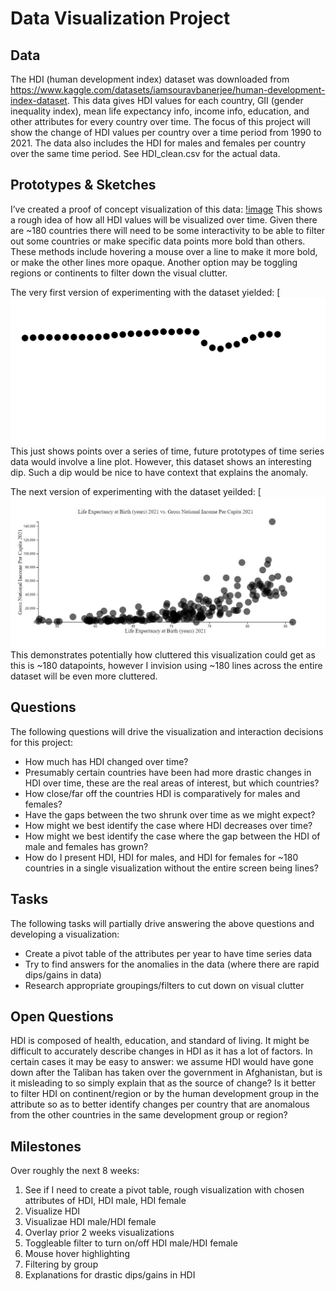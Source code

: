 # Data Visualization Project

## Data

The HDI (human development index) dataset was downloaded from https://www.kaggle.com/datasets/iamsouravbanerjee/human-development-index-dataset. This data gives HDI values for each country, GII (gender inequality index), mean life expectancy info, income info, education, and other attributes for every country over time. The focus of this project will show the change of HDI values per country over a time period from 1990 to 2021. The data also includes the HDI for males and females per country over the same time period. See HDI_clean.csv for the actual data.

## Prototypes & Sketches

I’ve created a proof of concept visualization of this data:
[!image](https://github.com/smcavey/dataviz-project-proposal/blob/master/samples/hdi_sketch_v2.jpeg)
This shows a rough idea of how all HDI values will be visualized over time. Given there are ~180 countries there will need to be some interactivity to be able to filter out some countries or make specific data points more bold than others. These methods include hovering a mouse over a line to make it more bold, or make the other lines more opaque. Another option may be toggling regions or continents to filter down the visual clutter.

The very first version of experimenting with the dataset yielded:
[![image](https://github.com/smcavey/dataviz-project-proposal/blob/master/samples/mean_life_expectancy_syria.jpg)
This just shows points over a series of time, future prototypes of time series data would involve a line plot. However, this dataset shows an interesting dip. Such a dip would be nice to have context that explains the anomaly.

The next version of experimenting with the dataset yeilded:
[![image](https://github.com/smcavey/dataviz-project-proposal/blob/master/samples/life_expec_vs_gni_all.jpg)
This demonstrates potentially how cluttered this visualization could get as this is ~180 datapoints, however I invision using ~180 lines across the entire dataset will be even more cluttered.

## Questions

The following questions will drive the visualization and interaction decisions for this project:

 * How much has HDI changed over time?
 * Presumably certain countries have been had more drastic changes in HDI over time, these are the real areas of interest, but which countries?
 * How close/far off the countries HDI is comparatively for males and females?
 * Have the gaps between the two shrunk over time as we might expect?
 * How might we best identify the case where HDI decreases over time?
 * How might we best identify the case where the gap between the HDI of male and females has grown?
 * How do I present HDI, HDI for males, and HDI for females for ~180 countries in a single visualization without the entire screen being lines?

## Tasks

The following tasks will partially drive answering the above questions and developing a visualization:

 * Create a pivot table of the attributes per year to have time series data
 * Try to find answers for the anomalies in the data (where there are rapid dips/gains in data)
 * Research appropriate groupings/filters to cut down on visual clutter

## Open Questions

HDI is composed of health, education, and standard of living. It might be difficult to accurately describe changes in HDI as it has a lot of factors. In certain cases it may be easy to answer: we assume HDI would have gone down after the Taliban has taken over the government in Afghanistan, but is it misleading to so simply explain that as the source of change? Is it better to filter HDI on continent/region or by the human development group in the attribute so as to better identify changes per country that are anomalous from the other countries in the same development group or region? 

## Milestones

Over roughly the next 8 weeks:
 1. See if I need to create a pivot table, rough visualization with chosen attributes of HDI, HDI male, HDI female
 2. Visualize HDI
 3. Visualizae HDI male/HDI female
 4. Overlay prior 2 weeks visualizations
 5. Toggleable filter to turn on/off HDI male/HDI female
 6. Mouse hover highlighting
 7. Filtering by group
 8. Explanations for drastic dips/gains in HDI
